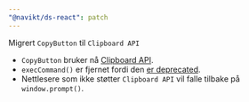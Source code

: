 ```yaml
---
"@navikt/ds-react": patch
---
```


Migrert `CopyButton` til `Clipboard API`

- `CopyButton` bruker nå [Clipboard API](https://developer.mozilla.org/en-US/docs/Web/API/Clipboard_API).
- `execCommand()` er fjernet fordi den [er deprecated](https://developer.mozilla.org/en-US/docs/Web/API/Document/execCommand).
- Nettlesere som ikke støtter `Clipboard API` vil falle tilbake på `window.prompt()`.
